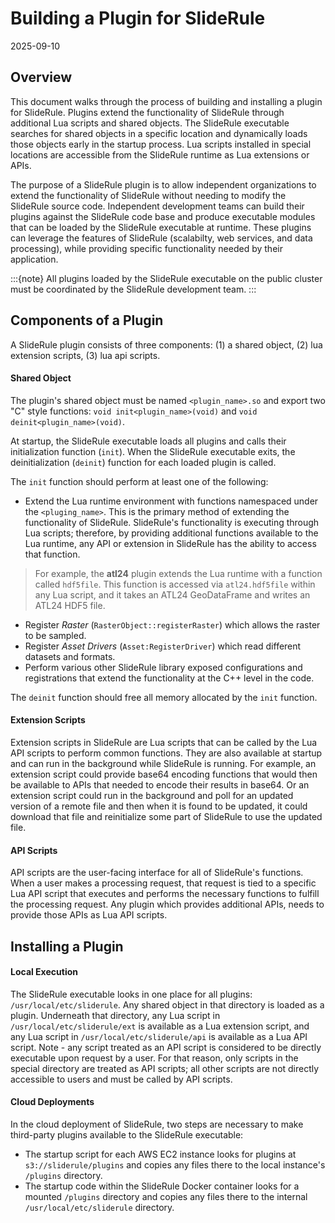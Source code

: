 # Building a Plugin for SlideRule

2025-09-10

## Overview

This document walks through the process of building and installing a plugin for SlideRule.  Plugins extend the functionality of SlideRule through additional Lua scripts and shared objects.  The SlideRule executable searches for shared objects in a specific location and dynamically loads those objects early in the startup process.  Lua scripts installed in special locations are accessible from the SlideRule runtime as Lua extensions or APIs.

The purpose of a SlideRule plugin is to allow independent organizations to extend the functionality of SlideRule without needing to modify the SlideRule source code.  Independent development teams can build their plugins against the SlideRule code base and produce executable modules that can be loaded by the SlideRule executable at runtime.  These plugins can leverage the features of SlideRule (scalabilty, web services, and data processing), while providing specific functionality needed by their application.

:::{note}
All plugins loaded by the SlideRule executable on the public cluster must be coordinated by the SlideRule development team.
:::

## Components of a Plugin

A SlideRule plugin consists of three components: (1) a shared object, (2) lua extension scripts, (3) lua api scripts.

#### Shared Object

The plugin's shared object must be named `<plugin_name>.so` and export two "C" style functions: `void init<plugin_name>(void)` and `void deinit<plugin_name>(void)`.

At startup, the SlideRule executable loads all plugins and calls their initialization function (`init`).  When the SlideRule executable exits, the deinitialization (`deinit`) function for each loaded plugin is called.

The `init` function should perform at least one of the following:
* Extend the Lua runtime environment with functions namespaced under the `<pluging_name>`.  This is the primary method of extending the functionality of SlideRule.  SlideRule's functionality is executing through Lua scripts; therefore, by providing additional functions available to the Lua runtime, any API or extension in SlideRule has the ability to access that function.
> For example, the **atl24** plugin extends the Lua runtime with a function called `hdf5file`.  This function is accessed via `atl24.hdf5file` within any Lua script, and it takes an ATL24 GeoDataFrame and writes an ATL24 HDF5 file.
* Register *Raster* (`RasterObject::registerRaster`) which allows the raster to be sampled.
* Register *Asset Drivers* (`Asset:RegisterDriver`) which read different datasets and formats.
* Perform various other SlideRule library exposed configurations and registrations that extend the functionality at the C++ level in the code.

The `deinit` function should free all memory allocated by the `init` function.

#### Extension Scripts

Extension scripts in SlideRule are Lua scripts that can be called by the Lua API scripts to perform common functions.  They are also available at startup and can run in the background while SlideRule is running.  For example, an extension script could provide base64 encoding functions that would then be available to APIs that needed to encode their results in base64.  Or an extension script could run in the background and poll for an updated version of a remote file and then when it is found to be updated, it could download that file and reinitialize some part of SlideRule to use the updated file.

#### API Scripts

API scripts are the user-facing interface for all of SlideRule's functions.  When a user makes a processing request, that request is tied to a specific Lua API script that executes and performs the necessary functions to fulfill the processing request.  Any plugin which provides additional APIs, needs to provide those APIs as Lua API scripts.

## Installing a Plugin

#### Local Execution

The SlideRule executable looks in one place for all plugins: `/usr/local/etc/sliderule`.  Any shared object in that directory is loaded as a plugin.  Underneath that directory, any Lua script in `/usr/local/etc/sliderule/ext` is available as a Lua extension script, and any Lua script in `/usr/local/etc/sliderule/api` is available as a Lua API script.  Note - any script treated as an API script is considered to be directly executable upon request by a user.  For that reason, only scripts in the special directory are treated as API scripts; all other scripts are not directly accessible to users and must be called by API scripts.

#### Cloud Deployments

In the cloud deployment of SlideRule, two steps are necessary to make third-party plugins available to the SlideRule executable:
* The startup script for each AWS EC2 instance looks for plugins at `s3://sliderule/plugins` and copies any files there to the local instance's `/plugins` directory.
* The startup code within the SlideRule Docker container looks for a mounted `/plugins` directory and copies any files there to the internal `/usr/local/etc/sliderule` directory.
